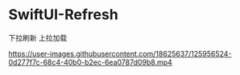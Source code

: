 # SwiftUI-Refresh
  下拉刷新 上拉加载

https://user-images.githubusercontent.com/18625637/125956524-0d277f7c-68c4-40b0-b2ec-6ea0787d09b8.mp4

